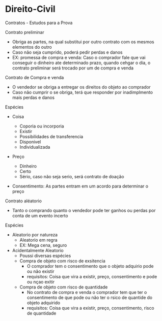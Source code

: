 # Direito-Civil
Contratos - Estudos para a Prova 

Contrato preliminar
- Obriga as partes, na qual substitui por outro contrato com os mesmos elementos do outro
- Caso não seja cumprido, poderá pedir perdas e danos
- EX: promessa de compra e venda: Caso o comprador fale que vai conseguir o dinheiro ate determinado prazo, quando cehgar  o dia, o contrato preliminar será trocado por um de compra e venda

Contrato de Compra e venda
- O vendedor se obriga a entregar os direitos do objeto ao comprador
- Caso não cumprir o se obriga, terá que responder por inadimplmento mais perdas e danos

Espécies
- Coisa
  - Coporia ou incorporia
  - Existir
  - Possibilidades de transferencia
  - Disponivel 
  - Individualizada
 
- Preço
  - Dinheiro
  - Certo
  - Sério, caso não seja serio, será contrato de doação
 
- Consentimento: As partes entram em um acordo para determinar o preço

Contrato aléatorio
- Tanto o comprando quanto o vendedor pode ter ganhos ou perdas por conta de um evento incerto

Espécies
- Aleatorio por natureza
  - Aleatorio em regra
  - EX: Mega cena, seguro
- Acidentalmente Aleatorio
  - Poussi diversas espécies
  - Compra de objeto com risco de exsitencia
    - O comprador tem o consentimento que o objeto adquirio pode ou não existir
    - requisitos: Coisa que vira a existir, preço, consentimento e pode ou nçao exitir
  - Compra de objeto com risco de quantidade
    - No contrato de compra e venda o comprador tem que ter o consentimento de que pode ou não ter o rsico de quantide do objeto adquirido
    - requisitos: Coisa que vira a existir, preço, consentimento, risco de quantidade
